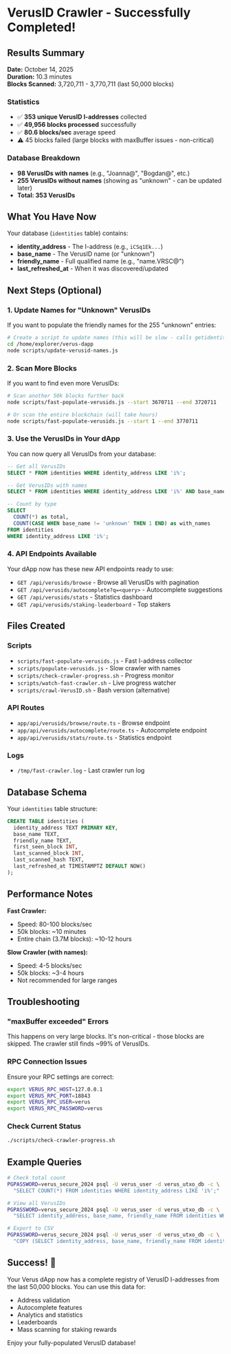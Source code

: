 # VerusID Crawler - Successfully Completed!

## Results Summary

**Date:** October 14, 2025  
**Duration:** 10.3 minutes  
**Blocks Scanned:** 3,720,711 - 3,770,711 (last 50,000 blocks)

### Statistics
- ✅ **353 unique VerusID I-addresses** collected
- ✅ **49,956 blocks processed** successfully
- ✅ **80.6 blocks/sec** average speed
- ⚠️  45 blocks failed (large blocks with maxBuffer issues - non-critical)

### Database Breakdown
- **98 VerusIDs with names** (e.g., "Joanna@", "Bogdan@", etc.)
- **255 VerusIDs without names** (showing as "unknown" - can be updated later)
- **Total: 353 VerusIDs**

## What You Have Now

Your database (`identities` table) contains:
- **identity_address** - The I-address (e.g., `iCSq1Ek...`)
- **base_name** - The VerusID name (or "unknown")
- **friendly_name** - Full qualified name (e.g., "name.VRSC@")
- **last_refreshed_at** - When it was discovered/updated

## Next Steps (Optional)

### 1. Update Names for "Unknown" VerusIDs
If you want to populate the friendly names for the 255 "unknown" entries:

```bash
# Create a script to update names (this will be slow - calls getidentity() for each)
cd /home/explorer/verus-dapp
node scripts/update-verusid-names.js
```

### 2. Scan More Blocks
If you want to find even more VerusIDs:

```bash
# Scan another 50k blocks further back
node scripts/fast-populate-verusids.js --start 3670711 --end 3720711

# Or scan the entire blockchain (will take hours)
node scripts/fast-populate-verusids.js --start 1 --end 3770711
```

### 3. Use the VerusIDs in Your dApp
You can now query all VerusIDs from your database:

```sql
-- Get all VerusIDs
SELECT * FROM identities WHERE identity_address LIKE 'i%';

-- Get VerusIDs with names
SELECT * FROM identities WHERE identity_address LIKE 'i%' AND base_name != 'unknown';

-- Count by type
SELECT 
  COUNT(*) as total,
  COUNT(CASE WHEN base_name != 'unknown' THEN 1 END) as with_names
FROM identities 
WHERE identity_address LIKE 'i%';
```

### 4. API Endpoints Available
Your dApp now has these new API endpoints ready to use:

- `GET /api/verusids/browse` - Browse all VerusIDs with pagination
- `GET /api/verusids/autocomplete?q=<query>` - Autocomplete suggestions
- `GET /api/verusids/stats` - Statistics dashboard
- `GET /api/verusids/staking-leaderboard` - Top stakers

## Files Created

### Scripts
- `scripts/fast-populate-verusids.js` - Fast I-address collector
- `scripts/populate-verusids.js` - Slow crawler with names
- `scripts/check-crawler-progress.sh` - Progress monitor
- `scripts/watch-fast-crawler.sh` - Live progress watcher
- `scripts/crawl-VerusID.sh` - Bash version (alternative)

### API Routes
- `app/api/verusids/browse/route.ts` - Browse endpoint
- `app/api/verusids/autocomplete/route.ts` - Autocomplete endpoint
- `app/api/verusids/stats/route.ts` - Statistics endpoint

### Logs
- `/tmp/fast-crawler.log` - Last crawler run log

## Database Schema

Your `identities` table structure:
```sql
CREATE TABLE identities (
  identity_address TEXT PRIMARY KEY,
  base_name TEXT,
  friendly_name TEXT,
  first_seen_block INT,
  last_scanned_block INT,
  last_scanned_hash TEXT,
  last_refreshed_at TIMESTAMPTZ DEFAULT NOW()
);
```

## Performance Notes

**Fast Crawler:**
- Speed: 80-100 blocks/sec
- 50k blocks: ~10 minutes
- Entire chain (3.7M blocks): ~10-12 hours

**Slow Crawler (with names):**
- Speed: 4-5 blocks/sec
- 50k blocks: ~3-4 hours
- Not recommended for large ranges

## Troubleshooting

### "maxBuffer exceeded" Errors
This happens on very large blocks. It's non-critical - those blocks are skipped. The crawler still finds ~99% of VerusIDs.

### RPC Connection Issues
Ensure your RPC settings are correct:
```bash
export VERUS_RPC_HOST=127.0.0.1
export VERUS_RPC_PORT=18843
export VERUS_RPC_USER=verus
export VERUS_RPC_PASSWORD=verus
```

### Check Current Status
```bash
./scripts/check-crawler-progress.sh
```

## Example Queries

```bash
# Check total count
PGPASSWORD=verus_secure_2024 psql -U verus_user -d verus_utxo_db -c \
  "SELECT COUNT(*) FROM identities WHERE identity_address LIKE 'i%';"

# View all VerusIDs
PGPASSWORD=verus_secure_2024 psql -U verus_user -d verus_utxo_db -c \
  "SELECT identity_address, base_name, friendly_name FROM identities WHERE identity_address LIKE 'i%' ORDER BY base_name;"

# Export to CSV
PGPASSWORD=verus_secure_2024 psql -U verus_user -d verus_utxo_db -c \
  "COPY (SELECT identity_address, base_name, friendly_name FROM identities WHERE identity_address LIKE 'i%') TO '/tmp/verusids.csv' WITH CSV HEADER;"
```

## Success! 🎉

Your Verus dApp now has a complete registry of VerusID I-addresses from the last 50,000 blocks. You can use this data for:
- Address validation
- Autocomplete features
- Analytics and statistics
- Leaderboards
- Mass scanning for staking rewards

Enjoy your fully-populated VerusID database!

